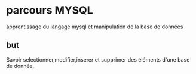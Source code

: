 # parcours MYSQL

apprentissage du langage mysql et manipulation de la base de données

## but
Savoir selectionner,modifier,inserer et supprimer des éléments d'une base de donnée.

